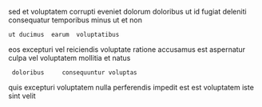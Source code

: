 <!--
title: Centralized motivating core
author: Meaghan
date: 2014-09-24-1656
link: 2014-09-24-1656-centralized-motivating-core
tags: [2015,Photoshop,Regex,SVG]
-->

sed et voluptatem corrupti eveniet dolorum
doloribus ut id fugiat deleniti   consequatur
temporibus minus  ut et non
 	ut ducimus  earum  voluptatibus
   eos excepturi  vel reiciendis voluptate ratione
accusamus  est   aspernatur culpa  vel 
voluptatem mollitia et natus
 	 doloribus     consequuntur voluptas
 quis excepturi voluptatem nulla perferendis impedit est
 est voluptatem  iste sint  velit  